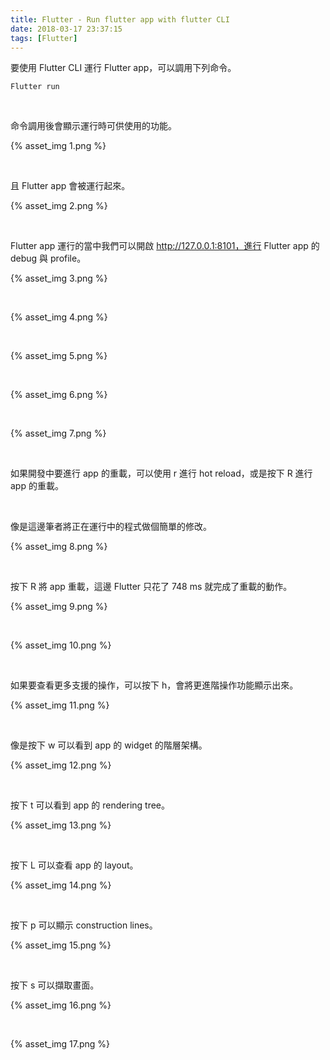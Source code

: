```yaml
---
title: Flutter - Run flutter app with flutter CLI
date: 2018-03-17 23:37:15
tags: [Flutter]
---
```


要使用 Flutter CLI 運行 Flutter app，可以調用下列命令。  

<!-- More -->

    Flutter run

<br/>


命令調用後會顯示運行時可供使用的功能。  

{% asset_img 1.png %}
 
<br/>


且 Flutter app 會被運行起來。  

{% asset_img 2.png %}
 
<br/>


Flutter app 運行的當中我們可以開啟 http://127.0.0.1:8101，進行 Flutter app 的 debug 與 profile。  

{% asset_img 3.png %}
 
<br/>


{% asset_img 4.png %}
 
<br/>


{% asset_img 5.png %}
 
<br/>


{% asset_img 6.png %}
 
<br/>


{% asset_img 7.png %}
 
<br/>


如果開發中要進行 app 的重載，可以使用 r 進行 hot reload，或是按下 R 進行 app 的重載。  

<br/>


像是這邊筆者將正在運行中的程式做個簡單的修改。  

{% asset_img 8.png %}
 
<br/>


按下 R 將 app 重載，這邊 Flutter 只花了 748 ms 就完成了重載的動作。  

{% asset_img 9.png %}
 
<br/>


{% asset_img 10.png %}
 
<br/>


如果要查看更多支援的操作，可以按下 h，會將更進階操作功能顯示出來。  

{% asset_img 11.png %}
 
<br/>


像是按下 w 可以看到 app 的 widget 的階層架構。  

{% asset_img 12.png %}
 
<br/>


按下 t 可以看到 app 的 rendering tree。  

{% asset_img 13.png %}
 
<br/>


按下 L 可以查看 app 的 layout。  

{% asset_img 14.png %}
 
<br/>


按下 p 可以顯示 construction lines。  

{% asset_img 15.png %}
 
<br/>


按下 s 可以擷取畫面。  

{% asset_img 16.png %}
 
<br/>


{% asset_img 17.png %}
 
<br/>

